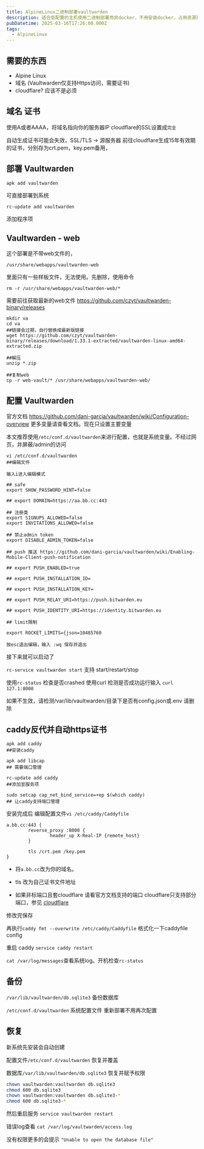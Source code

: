 ```yaml
---
title: AlpineLinux二进制部署vaultwarden
description: 适合低配置的主机使用二进制部署而非docker，不用安装docker，占用资源更低。磁盘内存要求更小
pubDatetime: 2025-03-16T17:26:00.000Z
tags:
  - AlpineLinux
---
```

## 需要的东西
- Alpine Linux
- 域名 (Vaultwarden仅支持Https访问，需要证书)
- cloudflare? 应该不是必须

## 域名 证书

使用A或者AAAA，将域名指向你的服务器IP
cloudflare的SSL设置成`完全`

自动生成证书可能会失效，SSL/TLS -> 源服务器 
前往cloudflare生成15年有效期的证书，分别存为crt.pem，key.pem备用，

## 部署 Vaultwarden

 `apk add vaultwarden` 

可直接部署到系统

`rc-update add vaultwarden`  

添加程序项

##  Vaultwarden - web

这个部署是不带web文件的，

`/usr/share/webapps/vaultwarden-web` 

里面只有一些样板文件，无法使用。先删除，使用命令

`rm -r /usr/share/webapps/vaultwarden-web/*`


需要前往获取最新的web文件
https://github.com/czyt/vaultwarden-binary/releases

```
mkdir va
cd va
##链接会过期，自行替换成最新版链接
wget https://github.com/czyt/vaultwarden-binary/releases/download/1.33.1-extracted/vaultwarden-linux-amd64-extracted.zip

##解压
unzip *.zip

##复制web
cp -r web-vault/* /usr/share/webapps/vaultwarden-web/
```

## 配置 Vaultwarden

官方文档 https://github.com/dani-garcia/vaultwarden/wiki/Configuration-overview
更多变量请查看文档。现在只设置主要变量

本文推荐使用`/etc/conf.d/vaultwarden`来进行配置，也就是系统变量。不经过网页，并屏蔽/admin的访问

```
vi /etc/conf.d/vaultwarden 
##编辑文件

输入i进入编辑模式

## safe
export SHOW_PASSWORD_HINT=false

## export DOMAIN=https://aa.bb.cc:443

## 注册类
export SIGNUPS_ALLOWED=false
export INVITATIONS_ALLOWED=false

## 禁止admin token
export DISABLE_ADMIN_TOKEN=false

## push 推送 https://github.com/dani-garcia/vaultwarden/wiki/Enabling-Mobile-Client-push-notification

## export PUSH_ENABLED=true

## export PUSH_INSTALLATION_ID=

## export PUSH_INSTALLATION_KEY=

## export PUSH_RELAY_URI=https://push.bitwarden.eu

## export PUSH_IDENTITY_URI=https://identity.bitwarden.eu

## limit限制

export ROCKET_LIMITS={json=10485760

按esc退出编辑，输入 :wq 保存并退出
```

接下来就可以启动了

`rc-service vaultwarden start`  支持 start/restart/stop

使用`rc-status` 检查是否crashed
使用curl 检测是否成功运行输入 `curl 127.1:8000`

如果不生效，请检测/var/lib/vaultwarden/目录下是否有config.json或.env 请删除


## caddy反代并自动https证书

```
apk add caddy
##安装caddy

apk add libcap
## 需要端口管理

rc-update add caddy
##添加至服务项

sudo setcap cap_net_bind_service=+ep $(which caddy)
## 让caddy支持端口管理
```

安装完成后 编辑配置文件`vi /etc/caddy/Caddyfile`

```
a.bb.cc:443 {
        reverse_proxy :8000 {
                header_up X-Real-IP {remote_host}
        }

        tls /crt.pem /key.pem
}
```

- 将`a.bb.cc`改为你的域名。

- tls 改为自己证书文件地址

- 如果非标端口且套cloudflare 请看官方文档支持的端口
cloudflare只支持部分端口，参见 [cloudflare](https://developers.cloudflare.com/fundamentals/reference/network-ports/)

修改完保存

再执行`caddy fmt --overwrite /etc/caddy/Caddyfile` 格式化一下caddyfile config

重启 caddy `service caddy restart`

`cat /var/log/messages`查看系统log。开机检查`rc-status`



## 备份

`/var/lib/vaultwarden/db.sqlite3` 备份数据库

`/etc/conf.d/vaultwarden` 系统配置文件 重新部署不用再次配置

## 恢复

新系统先安装会自动创建

配置文件`/etc/conf.d/vaultwarden` 恢复并覆盖

数据库`/var/lib/vaultwarden/db.sqlite3` 恢复并赋予权限

```bash
chown vaultwarden:vaultwarden db.sqlite3
chmod 600 db.sqlite3
chown vaultwarden:vaultwarden db.sqlite3-*
chmod 600 db.sqlite3-*
```
然后重启服务 `service vaultwarden restart`

错误log查看 `cat /var/log/vaultwarden/access.log`

没有权限更多的会提示 `"Unable to open the database file"`
